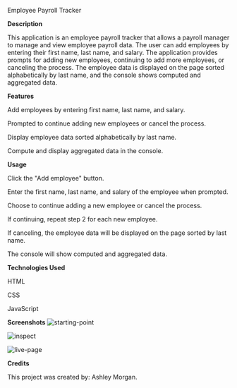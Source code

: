 Employee Payroll Tracker

**Description**

This application is an employee payroll tracker that allows a payroll manager to manage and view employee payroll data. The user can add employees by entering their first name, last name, and salary. The application provides prompts for adding new employees, continuing to add more employees, or canceling the process. The employee data is displayed on the page sorted alphabetically by last name, and the console shows computed and aggregated data.


**Features**


Add employees by entering first name, last name, and salary.

Prompted to continue adding new employees or cancel the process.

Display employee data sorted alphabetically by last name.

Compute and display aggregated data in the console.


**Usage**


Click the "Add employee" button.

Enter the first name, last name, and salary of the employee when prompted.

Choose to continue adding a new employee or cancel the process.

If continuing, repeat step 2 for each new employee.

If canceling, the employee data will be displayed on the page sorted by last name.

The console will show computed and aggregated data.


**Technologies Used**


HTML

CSS

JavaScript


**Screenshots**
![starting-point](https://github.com/SirMeOWski22/Morgan-inc.-Payroll-Data/assets/160355750/963f990c-38c8-4e3e-98ac-55549977f0a4)


![inspect](https://github.com/SirMeOWski22/Morgan-inc.-Payroll-Data/assets/160355750/996a53dc-be35-4e72-88bc-91be49ef59bc)


![live-page](https://github.com/SirMeOWski22/Morgan-inc.-Payroll-Data/assets/160355750/3b02aa80-bd65-4097-a4b4-e46c1a695024)



**Credits**

This project was created by: Ashley Morgan.
